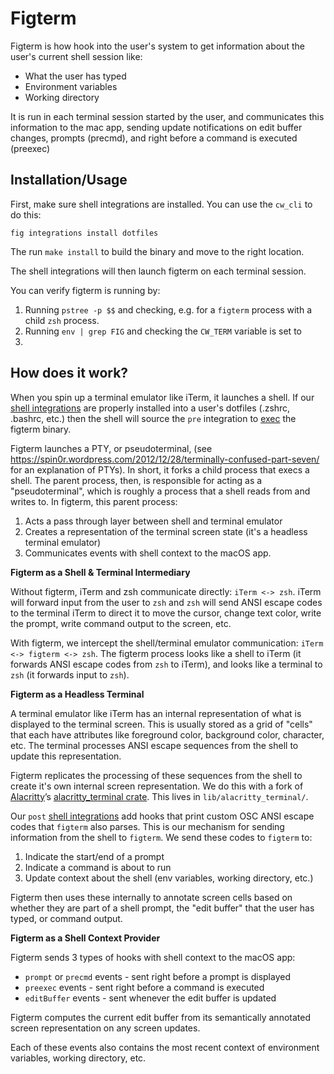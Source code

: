 # Figterm

Figterm is how hook into the user's system to get information about the
user's current shell session like:
- What the user has typed
- Environment variables
- Working directory

It is run in each terminal session started by the user, and communicates
this information to the mac app, sending update notifications on edit buffer
changes, prompts (precmd), and right before a command is executed (preexec)

## Installation/Usage

First, make sure shell integrations are installed. You can use the `cw_cli` to do
this:
```
fig integrations install dotfiles
```

The run `make install` to build the binary and move to the right location.

The shell integrations will then launch figterm on each terminal session.

You can verify figterm is running by:
1. Running `pstree -p $$` and checking, e.g. for a `figterm` process
with a child `zsh` process.
2. Running `env | grep FIG` and checking the `CW_TERM` variable is set to
1.

## How does it work?

When you spin up a terminal emulator like iTerm, it launches a shell. If
our
[shell
integrations](https://github.com/withfig/macos/blob/develop/cw_cli/src/integrations/shell)
are properly installed into a user's dotfiles (.zshrc, .bashrc, etc.) then
the shell will source the `pre` integration to
[exec](https://github.com/withfig/macos/blob/develop/cw_cli/src/integrations/shell/pre.sh#L61)
the figterm binary.

Figterm launches a PTY, or pseudoterminal, (see
https://spin0r.wordpress.com/2012/12/28/terminally-confused-part-seven/
for an explanation of PTYs). In short, it forks a child process that execs
a shell. The parent process, then, is responsible for acting as
a "pseudoterminal", which is roughly a process that a shell
reads from and writes to. In figterm, this parent process:
1. Acts a pass through layer between shell and terminal emulator
2. Creates a representation of the terminal screen state (it's a headless
terminal emulator)
3. Communicates events with shell context to the macOS app.

**Figterm as a Shell & Terminal Intermediary**

Without figterm, iTerm and zsh communicate directly: `iTerm <-> zsh`.
iTerm will forward input from the user to `zsh` and `zsh` will send ANSI
escape codes to the terminal iTerm to direct it to move the cursor, change
text color, write the prompt, write command output to the screen, etc.

With figterm, we intercept the shell/terminal emulator communication:
`iTerm <-> figterm <-> zsh`. The figterm process looks like a shell to
iTerm (it forwards ANSI escape codes from `zsh` to iTerm), and looks like
a terminal to `zsh` (it forwards input to `zsh`).

**Figterm as a Headless Terminal**

A terminal emulator like iTerm has an internal representation of what is
displayed to the terminal screen. This is usually stored as a grid of
"cells" that each have attributes like foreground color, background color,
character, etc. The terminal processes ANSI escape sequences from the
shell to update this representation.

Figterm replicates the processing of these sequences from the shell to
create it's own internal screen representation. We do this with a fork of
[Alacritty](https://github.com/alacritty/alacritty)’s [alacritty_terminal
crate](https://docs.rs/alacritty_terminal/latest/alacritty_terminal/index.html).
This lives in `lib/alacritty_terminal/`.

Our `post`
[shell
integrations](https://github.com/withfig/macos/blob/develop/cw_cli/src/integrations/shell)
add hooks that print custom OSC ANSI escape codes that `figterm` also
parses. This is our mechanism for sending information from the shell to
`figterm`. We send these codes to `figterm` to:
1. Indicate the start/end of a prompt
2. Indicate a command is about to run
3. Update context about the shell (env variables, working directory, etc.)

Figterm then uses these internally to annotate screen cells based on whether
they are part of a shell prompt, the "edit buffer" that the user has
typed, or command output.

**Figterm as a Shell Context Provider**

Figterm sends 3 types of hooks with shell context to the macOS app:
- `prompt` or `precmd` events - sent right before a prompt is displayed
- `preexec` events - sent right before a command is executed
- `editBuffer` events - sent whenever the edit buffer is updated

Figterm computes the current edit buffer from its semantically annotated screen
representation on any screen updates.

Each of these events also contains the most recent context of environment
variables, working directory, etc.
